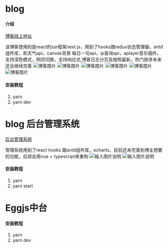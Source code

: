 # blog

#### 介绍
  [博客线上地址](https://wsw2000.top/)  

  该博客使用的是react的ssr框架next.js，用到了hooks跟redux状态管理器，antd组件库，和天气api，canvas背景
  每日一句api，ip查询api，aplayer音乐插件，支持深色模式，明亮切换，支持响应式,博客日志分页及按照最新，热门排序未来还会继续完善
  ![博客图片](https://images.gitee.com/uploads/images/2021/0316/090856_798fd103_7436769.png "blog.png")
  ![博客图片](https://images.gitee.com/uploads/images/2021/0312/152803_cd376e78_7436769.png "blog1.png")
  ![博客图片](https://images.gitee.com/uploads/images/2021/0312/152825_d35f9420_7436769.png "blog2.png")
  ![博客图片](https://images.gitee.com/uploads/images/2021/0312/152842_c448888b_7436769.png "blog3.png")
  ![博客图片](https://images.gitee.com/uploads/images/2021/0312/152855_cfc97d89_7436769.png "blog4.png")
  ![博客图片](https://images.gitee.com/uploads/images/2021/0312/152907_394a6afd_7436769.png "blog5.png")

#### 安装教程
1.  yarn
2.  yarn dev

# blog 后台管理系统
  [后台管理系统](http://wsw2000.top:3000)  

  管理系统用到了react hooks 跟antd组件库，echarts，目前还未完善到博主想要的功能，后续会用vue + typescript来重构
    ![输入图片说明](https://images.gitee.com/uploads/images/2021/0325/105623_7f501e82_7436769.png "admin.png")
    ![输入图片说明](https://images.gitee.com/uploads/images/2021/0312/153112_651512a6_7436769.png "admin1.png")
#### 安装教程
1.  yarn
2.  yarn start

# Eggjs中台
#### 安装教程
1.  yarn
2.  yarn dev

